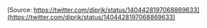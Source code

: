 [Source: https://twitter.com/diprjk/status/1404428197068869633](https://twitter.com/diprjk/status/1404428197068869633)